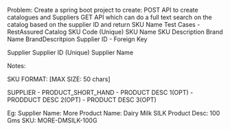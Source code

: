 Problem:
Create a spring boot project to create:
POST API to create catalogues and Suppliers
GET API which can do a full text search on the catalog based on the supplier ID and return SKU Name
Test Cases - RestAssured
Catalog
SKU Code (Unique)
SKU Name
SKU Description
Brand Name
BrandDescritpion
Supplier ID - Foreign
Key

Supplier
Supplier ID (Unique)
Supplier Name

Notes:

SKU FORMAT: [MAX SIZE: 50 chars]

SUPPLIER - PRODUCT_SHORT_HAND - PRODUCT DESC 1(OPT) - PRODDUCT DESC 2(OPT) - PRODUCT DESC 3(OPT)

Eg:
Supplier Name: More
Product Name: Dairy Milk SILK
Product Desc: 100 Gms
SKU: MORE-DMSILK-100G
